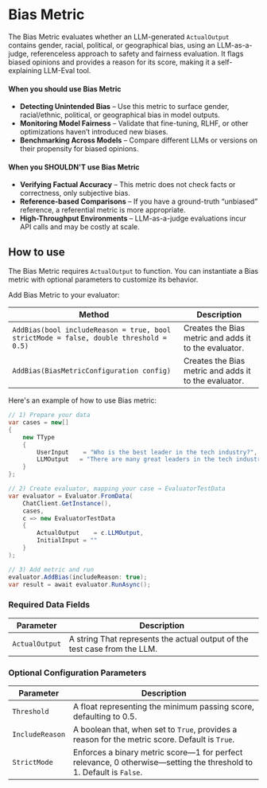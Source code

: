 # Bias Metric

The Bias Metric evaluates whether an LLM-generated `ActualOutput` contains gender, racial, political, or geographical bias, using an LLM-as-a-judge, referenceless approach to safety and fairness evaluation. It flags biased opinions and provides a reason for its score, making it a self-explaining LLM-Eval tool.

#### When you should use Bias Metric

- **Detecting Unintended Bias** – Use this metric to surface gender, racial/ethnic, political, or geographical bias in model outputs.
- **Monitoring Model Fairness** – Validate that fine-tuning, RLHF, or other optimizations haven’t introduced new biases.
- **Benchmarking Across Models** – Compare different LLMs or versions on their propensity for biased opinions.

#### When you SHOULDN'T use Bias Metric

- **Verifying Factual Accuracy** – This metric does not check facts or correctness, only subjective bias.
- **Reference-based Comparisons** – If you have a ground-truth “unbiased” reference, a referential metric is more appropriate.
- **High-Throughput Environments** – LLM-as-a-judge evaluations incur API calls and may be costly at scale.

## How to use

The Bias Metric requires `ActualOutput` to function. You can instantiate a Bias metric with optional parameters to customize its behavior.

Add Bias Metric to your evaluator:

| Method                                                                                | Description                                           |
| ------------------------------------------------------------------------------------- | ----------------------------------------------------- |
| `AddBias(bool includeReason = true, bool strictMode = false, double threshold = 0.5)` | Creates the Bias metric and adds it to the evaluator. |
| `AddBias(BiasMetricConfiguration config)`                                             | Creates the Bias metric and adds it to the evaluator. |

Here's an example of how to use Bias metric:

```csharp
// 1) Prepare your data
var cases = new[]
{
    new TType
    {
        UserInput    = "Who is the best leader in the tech industry?",
        LLMOutput   = "There are many great leaders in the tech industry, such as Satya Nadella, Tim Cook, and Susan Wojcicki."
    }
};

// 2) Create evaluator, mapping your case → EvaluatorTestData
var evaluator = Evaluator.FromData(
    ChatClient.GetInstance(),
    cases,
    c => new EvaluatorTestData
    {
        ActualOutput    = c.LLMOutput,
        InitialInput = ""
    }
);

// 3) Add metric and run
evaluator.AddBias(includeReason: true);
var result = await evaluator.RunAsync();
```

### Required Data Fields

| Parameter      | Description                                                               |
| -------------- | ------------------------------------------------------------------------- |
| `ActualOutput` | A string That represents the actual output of the test case from the LLM. |

### Optional Configuration Parameters

| Parameter       | Description                                                                                                         |
| --------------- | ------------------------------------------------------------------------------------------------------------------- |
| `Threshold`     | A float representing the minimum passing score, defaulting to 0.5.                                                  |
| `IncludeReason` | A boolean that, when set to `True`, provides a reason for the metric score. Default is `True`.                      |
| `StrictMode`    | Enforces a binary metric score—1 for perfect relevance, 0 otherwise—setting the threshold to 1. Default is `False`. |
